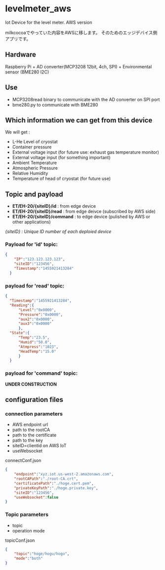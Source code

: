 # levelmeter_aws
Iot Device for the level meter. AWS version

milkcocoaでやっていた内容をAWSに移します。
そのためのエッジデバイス側アプリです。

## Hardware
Raspberry Pi + AD converter(MCP3208 12bit, 4ch, SPI) + Environmental sensor (BME280 I2C)

## Use
- MCP3208read binary to communicate with the AD converter on SPI port
- bme280.py to communicate with BME280

## Which information we can get from this device
We will get :
- L-He Level of cryostat
- Container pressure
- External voltage input (for future use: exhaust gas temperature monitor)
- External voltage input (for something important)
- Ambient Temperature
- Atmospheric Pressure
- Relative Humidity
- Temperature of head of cryostat (for future use)

## Topic and payload

- __ET/EH-20/{siteID}/id__ : from edge device 
- __ET/EH-20/{siteID}/read__ : from edge deivce (subscribed by AWS side)
- __ET/EH-20/{siteID}/command__ : to edge device (pulished by AWS or other applications)

_{siteID} : Unique ID number of each deploied device_


### Payload for 'id' topic:

```JSON
{
	"IP":"123.123.123.123",
	"siteID":"123456",
	"Timestamp":"1455921413284"
  }
```


### payload for 'read' topic:

``` JSON
{
  "Timestamp":"1455921413284",
  "Reading":{
      "Level":"0x0000",
      "Pressure":"0x0000",
      "aux2":"0x0000",
      "aux3":"0x0000"
      },
  "State":{
      "Temp":"23.5",
      "Humid":"50.0",
      "Atmpress":"1023",
      "HeadTemp":"15.0"
      }
  }
```

### payload for 'command' topic:

__UNDER CONSTRUCTION__

## configuration files
### connection parameters

- AWS endpoint url
- path to the rootCA
- path to the certificate
- path to the key
- siteID=clientid on AWS IoT
- useWebsocket

connectConf.json
``` JSON
{
    "endpoint":"xyz.iot.us-west-2.amazonaws.com",
    "rootCAPath":"./root-CA.crt",
    "certificatePath":"./hoge.cert.pem",
    "privateKeyPath":"./hoge.private.key",    
    "siteID":"123456",
    "useWebsocket":false
}
```

### Topic parameters
- topic
- operation mode

topicConf.json
``` JSON
{
    "topic":"hoge/hogu/hogo",
    "mode":"both"
}
```
